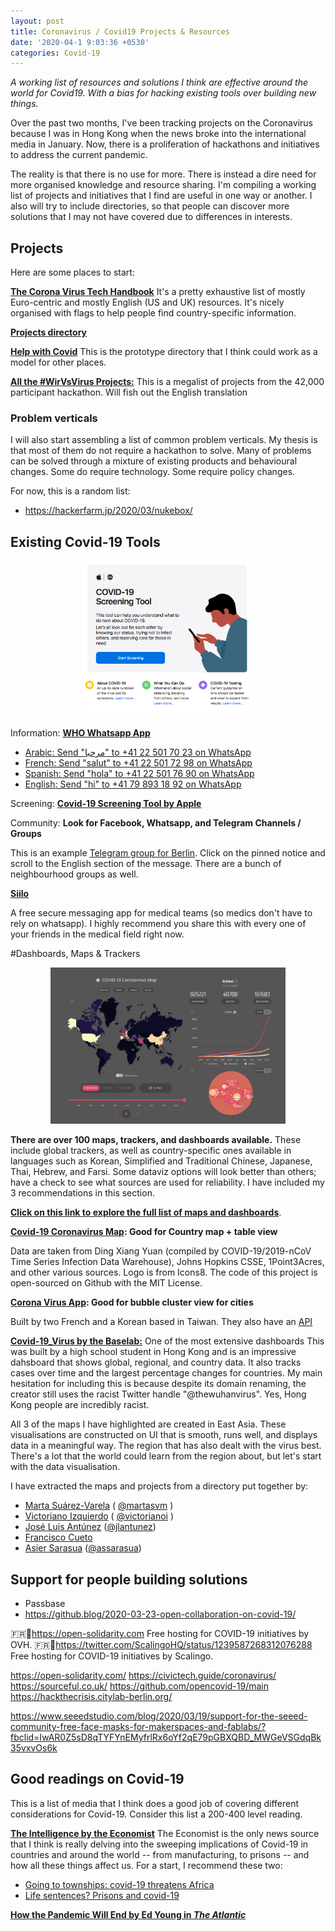 ```yaml
---
layout: post
title: Coronavirus / Covid19 Projects & Resources
date: '2020-04-1 9:03:36 +0530'
categories: Covid-19
---
```


*A working list of resources and solutions I think are effective around the world for Covid19. With a bias for hacking existing tools over building new things.*

Over the past two months, I've been tracking projects on the Coronavirus because I was in Hong Kong when the news broke into the international media in January. Now, there is a proliferation of hackathons and initiatives to address the current pandemic.

The reality is that there is no use for more. There is instead a dire need for more organised knowledge and resource sharing. I'm compiling a working list of projects and initiatives that I find are useful in one way or another. I also will try to include directories, so that people can discover more solutions that I may not have covered due to differences in interests.

## Projects

Here are some places to start:

[**The Corona Virus Tech Handbook**](https://coronavirustechhandbook.com/home)
It's a pretty exhaustive list of mostly Euro-centric and mostly English (US and UK) resources. It's nicely organised with flags to help people find country-specific information.

[**Projects directory**](https://www.notion.so/96c34e4bd4ec4eecb4fc7b2a3d46be23?v=2afc759a2e4c4c4d99b0dfcc9ee5d8ee)

[**Help with Covid**](https://helpwithcovid.com/)
This is the prototype directory that I think could work as a model for other places.

[**All the #WirVsVirus Projects:**](https://docs.google.com/spreadsheets/d/1GlTjh-t25cLlh8A5t3EO-sJXuopzAEFXR4v6CiYeMpg/edit?usp=sharing)
This is a megalist of projects from the 42,000 participant hackathon. Will fish out the English translation

### Problem verticals

I will also start assembling a list of common problem verticals. My thesis is that most of them do not require a hackathon to solve. Many of problems can be solved through a mixture of existing products and behavioural changes. Some do require technology. Some require policy changes.

For now, this is a random list:
- https://hackerfarm.jp/2020/03/nukebox/


## Existing Covid-19 Tools
<center><a href="https://covid19.health/"><img src="/assets/blog/2020-03/AppleCovid19screeningtool.png" alt="Covid19 Data Viz Map" height="250"></a></center>

Information: [**WHO Whatsapp App**](https://www.who.int/news-room/feature-stories/detail/who-health-alert-brings-covid-19-facts-to-billions-via-whatsapp)
- [Arabic: Send "مرحبا"  to +41 22 501 70 23 on WhatsApp](https://wa.me/41225017023?text=مرحبا)
- [French: Send "salut" to +41 22 501 72 98 on WhatsApp](wa.me/41225017298?text=salut)
- [Spanish: Send "hola" to +41 22 501 76 90 on WhatsApp](wa.me/41225017690?text=hola)
- [English: Send "hi" to +41 79 893 18 92 on WhatsApp](wa.me/41798931892?text=hi)

Screening: [**Covid-19 Screening Tool by Apple**](https://www.apple.com/covid19)

Community: **Look for Facebook, Whatsapp, and Telegram Channels / Groups**

This is an example [Telegram group for Berlin](https://t.me/joinchat/Kqtla1CfK_0BlAGeFysrzQ). Click on the pinned notice and scroll to the English section of the message. There are a bunch of neighbourhood groups as well.

[**Siilo**](https://www.siilo.com/)

A free secure messaging app for medical teams (so medics don't have to rely on whatsapp). I highly recommend you share this with every one of your friends in the medical field right now.

#Dashboards, Maps & Trackers

<center><a href="https://covid19.health/"><img src="/assets/blog/2020-03/covid19webapp.png" alt="Covid19 Data Viz Map" height="250"></a></center>

**There are over 100 maps, trackers, and dashboards available.** These include global trackers, as well as country-specific ones available in languages such as Korean, Simplified and Traditional Chinese, Japanese, Thai, Hebrew, and Farsi. Some dataviz options will look better than others; have a check to see what sources are used for reliability. I have included my 3 recommendations in this section.

[**Click on this link to explore the full list of maps and dashboards**](https://www.notion.so/44a0635465f4461ea0c8b0b388054569?v=610e123a445c46dc9a7dbbd2eea949db).

**[Covid-19 Coronavirus Map](https://covid19.health/): Good for Country map + table view**

Data are taken from Ding Xiang Yuan (compiled by COVID-19/2019-nCoV Time Series Infection Data Warehouse), Johns Hopkins CSSE, 1Point3Acres, and other various sources. Logo is from Icons8. The code of this project is open-sourced on Github with the MIT License.

**[Corona Virus App](https://coronavirus.app/map): Good for bubble cluster view for cities**

Built by two French and a Korean based in Taiwan. They also have an [API](https://www.notion.so/Coronavirus-app-Documentation-d1ce9d47e64c473bbc9a034661477e84)

**[Covid-19_Virus by the Baselab:](https://coronavirus.thebaselab.com/)** One of the most extensive dashboards
This was built by a high school student in Hong Kong and is an impressive dahsboard that shows global, regional, and country data. It also tracks cases over time and the largest percentage changes for countries. My main hesitation for including this is because despite its domain renaming, the creator still uses the racist Twitter handle "@thewuhanvirus". Yes, Hong Kong people are incredibly racist. 

All 3 of the maps I have highlighted are created in East Asia. These visualisations are constructed on UI that is smooth, runs well, and displays data in a meaningful way. 
The region that has also dealt with the virus best. There's a lot that the world could learn from the region about, but let's start with the data visualisation.


I have extracted the maps and projects from a directory put together by:
- [Marta Suárez-Varela](https://www.notion.so/Marta-Su-rez-Varela-d5bcc92637c8474c8cc91f19f4f96317) ( [@martasvm](https://twitter.com/Martasvm) )
- [Victoriano Izquierdo](https://www.notion.so/Victoriano-Izquierdo-8b6413e49580475daa4637839ec0c2e3)  ( [@victorianoi](https://twitter.com/victorianoi) ) 
- [José Luis Antúnez](https://www.notion.so/Jos-Luis-Ant-nez-f7822cee407049f8985a3f5ff8c4f305) ([@jlantunez](https://twitter.com/jlantunez))
- [Francisco Cueto](https://www.notion.so/Francisco-Cueto-f43ad36d772b41d28aef3848bf04001f) 
- [Asier Sarasua](https://www.notion.so/Asier-Sarasua-387a2e0578874ba1b9b5e22d36459aff) ([@assarasua](https://twitter.com/assarasua))

## Support for people building solutions
- Passbase
- https://github.blog/2020-03-23-open-collaboration-on-covid-19/

:fr::link:https://open-solidarity.com
Free hosting for COVID-19 initiatives by OVH.
:fr::link:https://twitter.com/ScalingoHQ/status/1239587268312076288 
Free hosting for COVID-19 initiatives by Scalingo.

https://open-solidarity.com/
https://civictech.guide/coronavirus/
https://sourceful.co.uk/
https://github.com/opencovid-19/main
https://hackthecrisis.citylab-berlin.org/

https://www.seeedstudio.com/blog/2020/03/19/support-for-the-seeed-community-free-face-masks-for-makerspaces-and-fablabs/?fbclid=IwAR0Z5sD8qTYFYnEMyfrlRx6oYf2qE79pGBXQBD_MWGeVSGdqBk35vxvOs6k

## Good readings on Covid-19
This is a list of media that I think does a good job of covering different considerations for Covid-19. Consider this list a 200-400 level reading.

**[The Intelligence by the Economist](https://play.acast.com/s/theintelligencepodcast)**
The Economist is the only news source that I think is really delving into the sweeping implications of Covid-19 in countries and around the world -- from manufacturing, to prisons -- and how all these things affect us. For a start, I recommend these two:
- [Going to townships: covid-19 threatens Africa](https://play.acast.com/s/theintelligencepodcast/8e713999-2558-495b-a523-3fc6ae23a01c)
- [Life sentences? Prisons and covid-19](https://play.acast.com/s/theintelligencepodcast/cdc02a34-08ec-4054-a5e0-c4da8e63fb99)

[**How the Pandemic Will End by Ed Young in *The Atlantic***](https://www.theatlantic.com/health/archive/2020/03/how-will-coronavirus-end/608719/)

